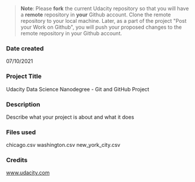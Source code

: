 >**Note**: Please **fork** the current Udacity repository so that you will have a **remote** repository in **your** Github account. Clone the remote repository to your local machine. Later, as a part of the project "Post your Work on Github", you will push your proposed changes to the remote repository in your Github account.

### Date created
07/10/2021

### Project Title
Udacity Data Science Nanodegree - Git and GitHub Project

### Description
Describe what your project is about and what it does

### Files used
chicago.csv
washington.csv
new_york_city.csv

### Credits
www.udacity.com

